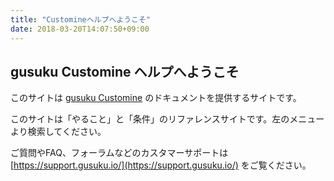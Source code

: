 ```yaml
---
title: "Customineヘルプへようこそ"
date: 2018-03-20T14:07:50+09:00
---
```


## gusuku Customine ヘルプへようこそ

このサイトは [gusuku Customine](https://customine.gusuku.io/) のドキュメントを提供するサイトです。

このサイトは「やること」と「条件」のリファレンスサイトです。左のメニューより検索してください。

ご質問やFAQ、フォーラムなどのカスタマーサポートは [https://support.gusuku.io/](https://support.gusuku.io/) をご覧ください。
